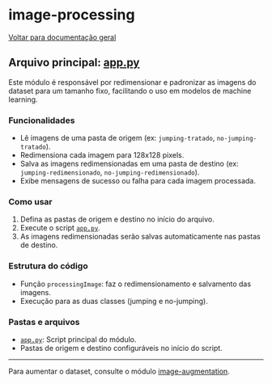 # image-processing

[Voltar para documentação geral](./README.md)

## Arquivo principal: [app.py](../image-processing/app.py)

Este módulo é responsável por redimensionar e padronizar as imagens do dataset para um tamanho fixo, facilitando o uso em modelos de machine learning.

### Funcionalidades
- Lê imagens de uma pasta de origem (ex: `jumping-tratado`, `no-jumping-tratado`).
- Redimensiona cada imagem para 128x128 pixels.
- Salva as imagens redimensionadas em uma pasta de destino (ex: `jumping-redimensionado`, `no-jumping-redimensionado`).
- Exibe mensagens de sucesso ou falha para cada imagem processada.

### Como usar
1. Defina as pastas de origem e destino no início do arquivo.
2. Execute o script [`app.py`](../image-processing/app.py).
3. As imagens redimensionadas serão salvas automaticamente nas pastas de destino.

### Estrutura do código
- Função `processingImage`: faz o redimensionamento e salvamento das imagens.
- Execução para as duas classes (jumping e no-jumping).

### Pastas e arquivos
- [`app.py`](../image-processing/app.py): Script principal do módulo.
- Pastas de origem e destino configuráveis no início do script.

---

Para aumentar o dataset, consulte o módulo [image-augmentation](./image-augmentation.md).